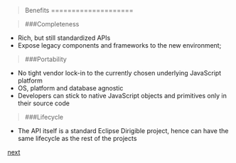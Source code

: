 > Benefits
====================

> ###Completeness
  
  * Rich, but still standardized APIs
  * Expose legacy components and frameworks to the new environment;

> ###Portability

  * No tight vendor lock-in to the currently chosen underlying JavaScript platform
  * OS, platform and database agnostic
  * Developers can stick to native JavaScript objects and primitives only in their source code

> ###Lifecycle
  
  * The API itself is a standard Eclipse Dirigible project, hence can have the same lifecycle as the rest of the projects

[next](6_conclusion.md)



